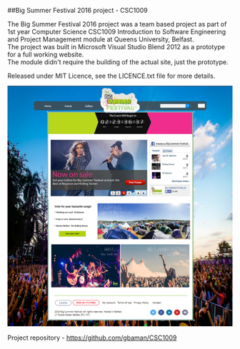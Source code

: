 ##Big Summer Festival 2016 project - CSC1009

The Big Summer Festival 2016 project was a team based project as part of 1st year Computer Science CSC1009 Introduction to Software Engineering and Project Management module at Queens University, Belfast.     
The project was built in Microsoft Visual Studio Blend 2012 as a prototype for a full working website.     
The module didn't require the building of the actual site, just the prototype.   
    
Released under MIT Licence, see the LICENCE.txt file for more details.   
    
![](/images/BlendHomeScreen.jpg)   
   
Project repository - https://github.com/gbaman/CSC1009
